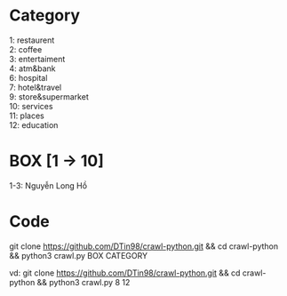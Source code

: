 # Category

1: restaurent<br/>
2: coffee<br/>
3: entertaiment <br/>
4: atm&bank <br/>
6: hospital <br/>
7: hotel&travel <br/>
9: store&supermarket <br/>
10: services <br/>
11: places <br/>
12: education <br/>

# BOX [1 -> 10]

1-3: Nguyễn Long Hồ

# Code

git clone https://github.com/DTin98/crawl-python.git && cd crawl-python && python3 crawl.py BOX CATEGORY

vd: git clone https://github.com/DTin98/crawl-python.git && cd crawl-python && python3 crawl.py 8 12
